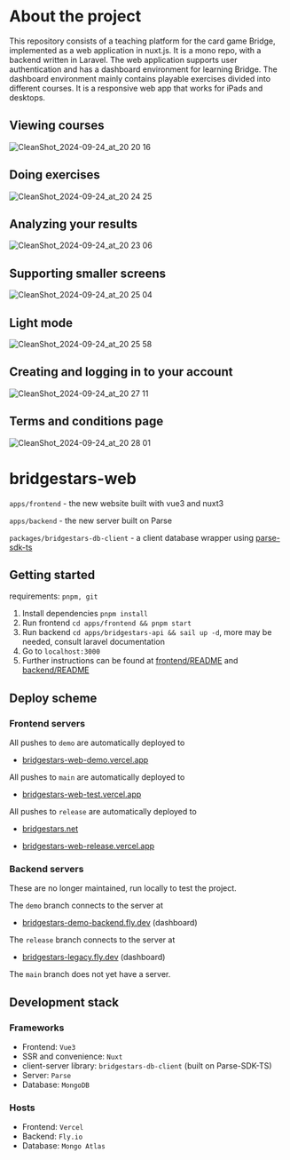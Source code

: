 # About the project
This repository consists of a teaching platform for the card game Bridge, implemented as a web application in nuxt.js. It is a mono repo, with a backend written in Laravel.
The web application supports user authentication and has a dashboard environment for learning Bridge. The dashboard environment mainly contains playable exercises divided into different courses. 
It is a responsive web app that works for iPads and desktops.

## Viewing courses
![CleanShot_2024-09-24_at_20 20 16](https://github.com/user-attachments/assets/147f3fd6-49e7-4da1-a802-f7bf001fd0b0|width=10)

## Doing exercises
![CleanShot_2024-09-24_at_20 24 25](https://github.com/user-attachments/assets/adb5c826-3e17-4dc0-9e4c-213782b12e43)

## Analyzing your results
![CleanShot_2024-09-24_at_20 23 06](https://github.com/user-attachments/assets/e3344adf-e5db-4f54-83c7-f71981802cb2)

## Supporting smaller screens
![CleanShot_2024-09-24_at_20 25 04](https://github.com/user-attachments/assets/2f8ca126-8ebf-4199-a40e-14ed3d0eb63a)

## Light mode
![CleanShot_2024-09-24_at_20 25 58](https://github.com/user-attachments/assets/05512eca-0e14-4b1c-a987-8db8caab2be9)

## Creating and logging in to your account
![CleanShot_2024-09-24_at_20 27 11](https://github.com/user-attachments/assets/b43ea2d3-0e50-40b5-a5a6-5ffb50ba5d5f)

## Terms and conditions page
![CleanShot_2024-09-24_at_20 28 01](https://github.com/user-attachments/assets/5c3a7a88-49af-4fbb-8998-31c20c83600d)


# bridgestars-web

`apps/frontend` - the new website built with vue3 and nuxt3

`apps/backend` - the new server built on Parse

`packages/bridgestars-db-client` - a client database wrapper using [parse-sdk-ts](https://github.com/theolundqvist/Parse-SDK-TS)


## Getting started
requirements: `pnpm, git`
1. Install dependencies `pnpm install`
2. Run frontend `cd apps/frontend && pnpm start`
3. Run backend `cd apps/bridgestars-api && sail up -d`, more may be needed, consult laravel documentation
4. Go to `localhost:3000`
5. Further instructions can be found at [frontend/README](https://github.com/Bridgestars-Technologies-AB/bridgestars-web/blob/demo/apps/frontend/README.md) and [backend/README](https://github.com/Bridgestars-Technologies-AB/bridgestars-web/blob/demo/apps/backend/README.md)


## Deploy scheme
### Frontend servers

All pushes to `demo` are automatically deployed to 

- [bridgestars-web-demo.vercel.app](https://bridgestars-web-demo.vercel.app)

All pushes to `main` are automatically deployed to 

- [bridgestars-web-test.vercel.app](https://bridgestars-web-test.vercel.app)

All pushes to `release` are automatically deployed to 

- [bridgestars.net](https://bridgestars.net)

- [bridgestars-web-release.vercel.app](https://bridgestars-web-release.vercel.app)

### Backend servers
These are no longer maintained, run locally to test the project.

The `demo` branch connects to the server at

  - [bridgestars-demo-backend.fly.dev](https://bridgestars-demo-backend.fly.dev/dash/login) (dashboard)

The `release` branch connects to the server at

  - [bridgestars-legacy.fly.dev](https://bridgestars-legacy.fly.dev/dash/login) (dashboard)

The `main` branch does not yet have a server.

## Development stack
### Frameworks
- Frontend: `Vue3`
- SSR and convenience: `Nuxt`
- client-server library: `bridgestars-db-client` (built on Parse-SDK-TS)
- Server: `Parse`
- Database: `MongoDB`

### Hosts
- Frontend: `Vercel`
- Backend: `Fly.io`
- Database: `Mongo Atlas`
